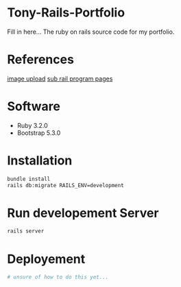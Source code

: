 # Tony-Rails-Portfolio
Fill in here...
The ruby on rails source code for my portfolio.

# References
[image upload](https://www.youtube.com/watch?v=1cw6qO1EYGw)
[sub rail program pages](https://stackoverflow.com/questions/39006919/adding-a-rails-herokuapp-to-a-subpage-of-an-existing-page-domain)

# Software
* Ruby 3.2.0
* Bootstrap 5.3.0

# Installation
```sh
bundle install
rails db:migrate RAILS_ENV=development
```

# Run developement Server
```sh
rails server
```

# Deployement
```sh
# unsure of how to do this yet...
```
